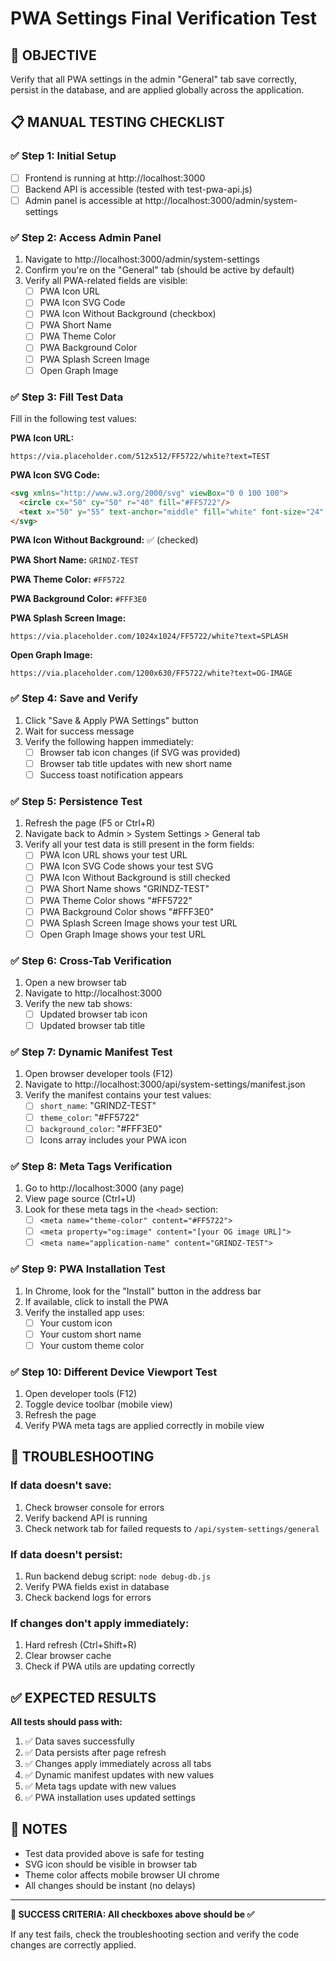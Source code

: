 # PWA Settings Final Verification Test

## 🎯 OBJECTIVE
Verify that all PWA settings in the admin "General" tab save correctly, persist in the database, and are applied globally across the application.

## 📋 MANUAL TESTING CHECKLIST

### ✅ Step 1: Initial Setup
- [ ] Frontend is running at http://localhost:3000
- [ ] Backend API is accessible (tested with test-pwa-api.js)
- [ ] Admin panel is accessible at http://localhost:3000/admin/system-settings

### ✅ Step 2: Access Admin Panel
1. Navigate to http://localhost:3000/admin/system-settings
2. Confirm you're on the "General" tab (should be active by default)
3. Verify all PWA-related fields are visible:
   - [ ] PWA Icon URL
   - [ ] PWA Icon SVG Code
   - [ ] PWA Icon Without Background (checkbox)
   - [ ] PWA Short Name
   - [ ] PWA Theme Color
   - [ ] PWA Background Color
   - [ ] PWA Splash Screen Image
   - [ ] Open Graph Image

### ✅ Step 3: Fill Test Data
Fill in the following test values:

**PWA Icon URL:**
```
https://via.placeholder.com/512x512/FF5722/white?text=TEST
```

**PWA Icon SVG Code:**
```html
<svg xmlns="http://www.w3.org/2000/svg" viewBox="0 0 100 100">
  <circle cx="50" cy="50" r="40" fill="#FF5722"/>
  <text x="50" y="55" text-anchor="middle" fill="white" font-size="24" font-weight="bold">G</text>
</svg>
```

**PWA Icon Without Background:** ✅ (checked)

**PWA Short Name:** `GRINDZ-TEST`

**PWA Theme Color:** `#FF5722`

**PWA Background Color:** `#FFF3E0`

**PWA Splash Screen Image:**
```
https://via.placeholder.com/1024x1024/FF5722/white?text=SPLASH
```

**Open Graph Image:**
```
https://via.placeholder.com/1200x630/FF5722/white?text=OG-IMAGE
```

### ✅ Step 4: Save and Verify
1. Click "Save & Apply PWA Settings" button
2. Wait for success message
3. Verify the following happen immediately:
   - [ ] Browser tab icon changes (if SVG was provided)
   - [ ] Browser tab title updates with new short name
   - [ ] Success toast notification appears

### ✅ Step 5: Persistence Test
1. Refresh the page (F5 or Ctrl+R)
2. Navigate back to Admin > System Settings > General tab
3. Verify all your test data is still present in the form fields:
   - [ ] PWA Icon URL shows your test URL
   - [ ] PWA Icon SVG Code shows your test SVG
   - [ ] PWA Icon Without Background is still checked
   - [ ] PWA Short Name shows "GRINDZ-TEST"
   - [ ] PWA Theme Color shows "#FF5722"
   - [ ] PWA Background Color shows "#FFF3E0"
   - [ ] PWA Splash Screen Image shows your test URL
   - [ ] Open Graph Image shows your test URL

### ✅ Step 6: Cross-Tab Verification
1. Open a new browser tab
2. Navigate to http://localhost:3000
3. Verify the new tab shows:
   - [ ] Updated browser tab icon
   - [ ] Updated browser tab title

### ✅ Step 7: Dynamic Manifest Test
1. Open browser developer tools (F12)
2. Navigate to http://localhost:3000/api/system-settings/manifest.json
3. Verify the manifest contains your test values:
   - [ ] `short_name`: "GRINDZ-TEST"
   - [ ] `theme_color`: "#FF5722"
   - [ ] `background_color`: "#FFF3E0"
   - [ ] Icons array includes your PWA icon

### ✅ Step 8: Meta Tags Verification
1. Go to http://localhost:3000 (any page)
2. View page source (Ctrl+U)
3. Look for these meta tags in the `<head>` section:
   - [ ] `<meta name="theme-color" content="#FF5722">`
   - [ ] `<meta property="og:image" content="[your OG image URL]">`
   - [ ] `<meta name="application-name" content="GRINDZ-TEST">`

### ✅ Step 9: PWA Installation Test
1. In Chrome, look for the "Install" button in the address bar
2. If available, click to install the PWA
3. Verify the installed app uses:
   - [ ] Your custom icon
   - [ ] Your custom short name
   - [ ] Your custom theme color

### ✅ Step 10: Different Device Viewport Test
1. Open developer tools (F12)
2. Toggle device toolbar (mobile view)
3. Refresh the page
4. Verify PWA meta tags are applied correctly in mobile view

## 🐛 TROUBLESHOOTING

### If data doesn't save:
1. Check browser console for errors
2. Verify backend API is running
3. Check network tab for failed requests to `/api/system-settings/general`

### If data doesn't persist:
1. Run backend debug script: `node debug-db.js`
2. Verify PWA fields exist in database
3. Check backend logs for errors

### If changes don't apply immediately:
1. Hard refresh (Ctrl+Shift+R)
2. Clear browser cache
3. Check if PWA utils are updating correctly

## ✅ EXPECTED RESULTS

**All tests should pass with:**
1. ✅ Data saves successfully
2. ✅ Data persists after page refresh
3. ✅ Changes apply immediately across all tabs
4. ✅ Dynamic manifest updates with new values
5. ✅ Meta tags update with new values
6. ✅ PWA installation uses updated settings

## 📝 NOTES
- Test data provided above is safe for testing
- SVG icon should be visible in browser tab
- Theme color affects mobile browser UI chrome
- All changes should be instant (no delays)

---

**🎉 SUCCESS CRITERIA: All checkboxes above should be ✅**

If any test fails, check the troubleshooting section and verify the code changes are correctly applied.
